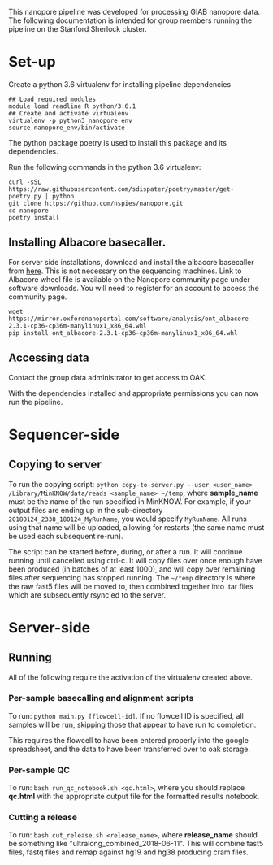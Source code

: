 This nanopore pipeline was developed for processing GIAB nanopore data. The following documentation is intended for group members running the pipeline on the Stanford Sherlock cluster. 

# Set-up
Create a python 3.6 virtualenv for installing pipeline dependencies
```
## Load required modules 
module load readline R python/3.6.1
## Create and activate virtualenv
virtualenv -p python3 nanopore_env
source nanopore_env/bin/activate
```

The python package poetry is used to install this package and its dependencies.

Run the following commands in the python 3.6 virtualenv:

```
curl -sSL https://raw.githubusercontent.com/sdispater/poetry/master/get-poetry.py | python
git clone https://github.com/nspies/nanopore.git
cd nanopore
poetry install
```



## Installing Albacore basecaller.  
For server side installations, download and install the albacore basecaller from [here](https://community.nanoporetech.com/downloads). This is not necessary on the sequencing machines.
Link to Albacore wheel file is available on the Nanopore community page under software downloads. 
You will need to register for an account to access the community page. 

```
wget https://mirror.oxfordnanoportal.com/software/analysis/ont_albacore-2.3.1-cp36-cp36m-manylinux1_x86_64.whl
pip install ont_albacore-2.3.1-cp36-cp36m-manylinux1_x86_64.whl
```

## Accessing data
Contact the group data administrator to get access to OAK. 

With the dependencies installed and appropriate permissions you can now run the pipeline. 

# Sequencer-side

## Copying to server

To run the copying script: `python copy-to-server.py --user <user_name> /Library/MinKNOW/data/reads <sample_name> ~/temp`, where **sample_name** must be the name of the run specified in MinKNOW. For example, if your output files are ending up in the sub-directory `20180124_2338_180124_MyRunName`, you would specify `MyRunName`. All runs using that name will be uploaded, allowing for restarts (the same name must be used each subsequent re-run).

The script can be started before, during, or after a run. It will continue running until cancelled using ctrl-c. It will copy files over once enough have been produced (in batches of at least 1000), and will copy over remaining files after sequencing has stopped running. The `~/temp` directory is where the raw fast5 files will be moved to, then combined together into .tar files which are subsequently rsync'ed to the server.

# Server-side

## Running

All of the following require the activation of the virtualenv created above.

### Per-sample basecalling and alignment scripts

To run: `python main.py [flowcell-id]`. If no flowcell ID is specified, all samples will be run, skipping those that appear to have run to completion.

This requires the flowcell to have been entered properly into the google spreadsheet, and the data to have been transferred over to oak storage.

### Per-sample QC

To run: `bash run_qc_notebook.sh <qc.html>`, where you should replace **qc.html** with the appropriate output file for the formatted results notebook. 

### Cutting a release

To run: `bash cut_release.sh <release_name>`, where **release_name** should be something like "ultralong_combined_2018-06-11". This will combine fast5 files, fastq files and remap against hg19 and hg38 producing cram files.
